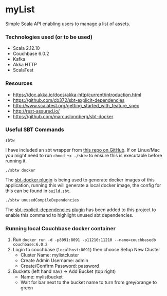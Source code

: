 # myList

Simple Scala API enabling users to manage a list of assets.

### Technologies used (or to be used)

* Scala 2.12.10
* Couchbase 6.0.2
* Kafka
* Akka HTTP
* ScalaTest

### Resources

* https://doc.akka.io/docs/akka-http/current/introduction.html
* https://github.com/cb372/sbt-explicit-dependencies
* http://www.scalatest.org/getting_started_with_feature_spec
* http://rest-assured.io/
* https://github.com/marcuslonnberg/sbt-docker

### Useful SBT Commands

`sbtw`

I have included an sbt wrapper from [this repo on GitHub](https://github.com/paulp/sbt-extras). If on Linux/Mac you might need to run `chmod +x ./sbtw` to ensure this is executable before running it.

`./sbtw docker`

The [sbt-docker plugin](https://github.com/marcuslonnberg/sbt-docker) is being used to generate docker images of this application, running this will generate a local docker image, the config for this can be found in `build.sbt`.

`./sbtw unusedCompileDependencies`

The [sbt-explicit-dependencies plugin](https://github.com/cb372/sbt-explicit-dependencies) has been added to this project to enable this command to highlight unused sbt dependencies.


### Running local Couchbase docker container

1) Run `docker run -d -p8091:8091 -p11210:11210 --name=couchbasedb couchbase:6.0.2`
2) Login to couchbase (`localhost:8091`) then choose Setup New Cluster
    * Cluster Name: mylistcluster
    * Create Admin Username: admin
    * Create/Confirm Password: password
3) Buckets (left hand nav) -> Add Bucket (top right)
    * Name: mylistbucket
    * Wait for bar next to the bucket name to turn from grey/orange to green